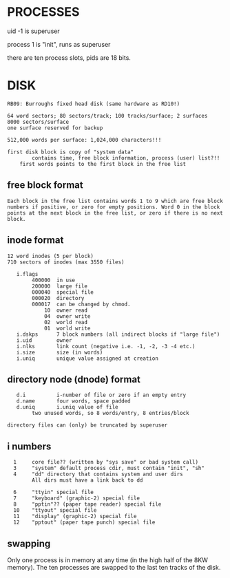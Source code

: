 PROCESSES
=========

uid -1 is superuser

process 1 is "init", runs as superuser

there are ten process slots, pids are 18 bits.

DISK
====

```
RB09: Burroughs fixed head disk (same hardware as RD10!)

64 word sectors; 80 sectors/track; 100 tracks/surface; 2 surfaces
8000 sectors/surface
one surface reserved for backup

512,000 words per surface: 1,024,000 characters!!!

first disk block is copy of "system data"
        contains time, free block information, process (user) list?!!
	first words points to the first block in the free list
```

free block format
-----------------
```
Each block in the free list contains words 1 to 9 which are free block
numbers if positive, or zero for empty positions. Word 0 in the block
points at the next block in the free list, or zero if there is no next
block.
```

inode format
------------
```
12 word inodes (5 per block)
710 sectors of inodes (max 3550 files)

   i.flags
        400000  in use
        200000  large file
        000040  special file
        000020  directory
        000017  can be changed by chmod.
            10  owner read
            04  owner write
            02  world read
            01  world write
   i.dskps      7 block numbers (all indirect blocks if "large file")
   i.uid        owner
   i.nlks       link count (negative i.e. -1, -2, -3 -4 etc.)
   i.size       size (in words)
   i.uniq       unique value assigned at creation
```


directory node (dnode) format
-----------------------------
```
   d.i          i-number of file or zero if an empty entry
   d.name       four words, space padded
   d.uniq       i.uniq value of file
		two unused words, so 8 words/entry, 8 entries/block

directory files can (only) be truncated by superuser
```

i numbers
---------
```
  1     core file?? (written by "sys save" or bad system call)
  3     "system" default process cdir, must contain "init", "sh"
  4     "dd" directory that contains system and user dirs
        All dirs must have a link back to dd

  6     "ttyin" special file
  7     "keyboard" (graphic-2) special file
  8     "pptin"?? (paper tape reader) special file
  10    "ttyout" special file
  11    "display" (graphic-2) special file
  12    "pptout" (paper tape punch) special file
```

swapping
--------

Only one process is in memory at any time (in the high half of the 8KW
memory).  The ten processes are swapped to the last ten tracks of the
disk.

